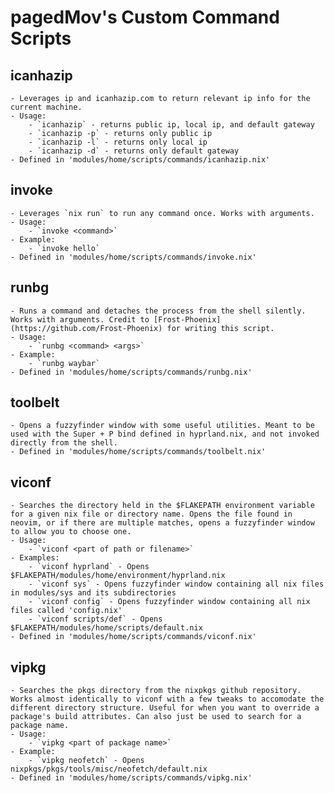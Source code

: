 # pagedMov's Custom Command Scripts

## icanhazip
	- Leverages ip and icanhazip.com to return relevant ip info for the current machine.
	- Usage:
		- `icanhazip` - returns public ip, local ip, and default gateway
		- `icanhazip -p` - returns only public ip
		- `icanhazip -l` - returns only local ip
		- `icanhazip -d` - returns only default gateway
	- Defined in 'modules/home/scripts/commands/icanhazip.nix'

## invoke
	- Leverages `nix run` to run any command once. Works with arguments.
	- Usage:
		- `invoke <command>`
	- Example:
		- `invoke hello`
	- Defined in 'modules/home/scripts/commands/invoke.nix'

## runbg
	- Runs a command and detaches the process from the shell silently. Works with arguments. Credit to [Frost-Phoenix](https://github.com/Frost-Phoenix) for writing this script.
	- Usage:
		- `runbg <command> <args>`
	- Example:
		- `runbg waybar`
	- Defined in 'modules/home/scripts/commands/runbg.nix'

## toolbelt
	- Opens a fuzzyfinder window with some useful utilities. Meant to be used with the Super + P bind defined in hyprland.nix, and not invoked directly from the shell.
	- Defined in 'modules/home/scripts/commands/toolbelt.nix'

## viconf
	- Searches the directory held in the $FLAKEPATH environment variable for a given nix file or directory name. Opens the file found in neovim, or if there are multiple matches, opens a fuzzyfinder window to allow you to choose one.
	- Usage:
		- `viconf <part of path or filename>`
	- Examples:
		- `viconf hyprland` - Opens $FLAKEPATH/modules/home/environment/hyprland.nix
		- `viconf sys` - Opens fuzzyfinder window containing all nix files in modules/sys and its subdirectories
		- `viconf config` - Opens fuzzyfinder window containing all nix files called 'config.nix'
		- `viconf scripts/def` - Opens $FLAKEPATH/modules/home/scripts/default.nix
	- Defined in 'modules/home/scripts/commands/viconf.nix'

## vipkg
	- Searches the pkgs directory from the nixpkgs github repository. Works almost identically to viconf with a few tweaks to accomodate the different directory structure. Useful for when you want to override a package's build attributes. Can also just be used to search for a package name.
	- Usage:
		- `vipkg <part of package name>`
	- Example:
		- `vipkg neofetch` - Opens nixpkgs/pkgs/tools/misc/neofetch/default.nix
	- Defined in 'modules/home/scripts/commands/vipkg.nix'
